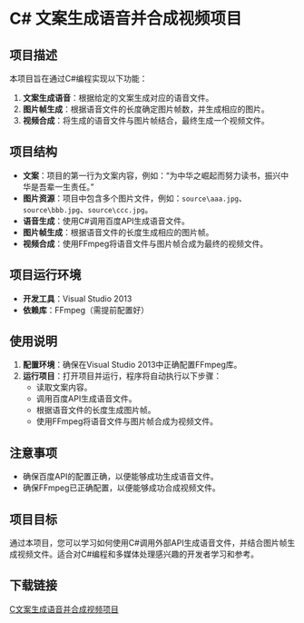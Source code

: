 # C# 文案生成语音并合成视频项目

## 项目描述

本项目旨在通过C#编程实现以下功能：
1. **文案生成语音**：根据给定的文案生成对应的语音文件。
2. **图片帧生成**：根据语音文件的长度确定图片帧数，并生成相应的图片。
3. **视频合成**：将生成的语音文件与图片帧结合，最终生成一个视频文件。

## 项目结构

- **文案**：项目的第一行为文案内容，例如：“为中华之崛起而努力读书，振兴中华是吾辈一生责任。”
- **图片资源**：项目中包含多个图片文件，例如：`source\aaa.jpg`、`source\bbb.jpg`、`source\ccc.jpg`。
- **语音生成**：使用C#调用百度API生成语音文件。
- **图片帧生成**：根据语音文件的长度生成相应的图片帧。
- **视频合成**：使用FFmpeg将语音文件与图片帧合成为最终的视频文件。

## 项目运行环境

- **开发工具**：Visual Studio 2013
- **依赖库**：FFmpeg（需提前配置好）

## 使用说明

1. **配置环境**：确保在Visual Studio 2013中正确配置FFmpeg库。
2. **运行项目**：打开项目并运行，程序将自动执行以下步骤：
   - 读取文案内容。
   - 调用百度API生成语音文件。
   - 根据语音文件的长度生成图片帧。
   - 使用FFmpeg将语音文件与图片帧合成为视频文件。

## 注意事项

- 确保百度API的配置正确，以便能够成功生成语音文件。
- 确保FFmpeg已正确配置，以便能够成功合成视频文件。

## 项目目标

通过本项目，您可以学习如何使用C#调用外部API生成语音文件，并结合图片帧生成视频文件。适合对C#编程和多媒体处理感兴趣的开发者学习和参考。

## 下载链接

[C文案生成语音并合成视频项目](https://pan.quark.cn/s/3f72f93f69d3)